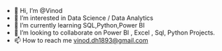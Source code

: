 - 👋 Hi, I’m @Vinod
- 👀 I’m interested in Data Science / Data Analytics
- 🌱 I’m currently learning SQL,Python,Power BI
- 💞️ I’m looking to collaborate on Power BI , Excel , Sql, Python Projects.
- 📫 How to reach me vinod.dh1893@gmail.com

<!---
Vinod is a ✨ special ✨ repository because its `README.md` (this file) appears on your GitHub profile.
You can click the Preview link to take a look at your changes.
--->

